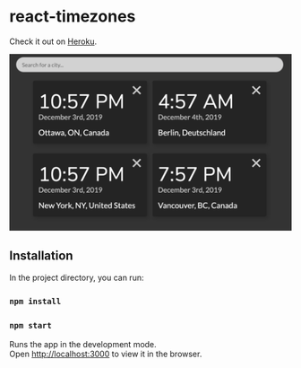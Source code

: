 # react-timezones

Check it out on [Heroku](http://react-timezones.herokuapp.com/).

![Screenshot](https://github.com/andreysaf/react-redux-timezones/blob/master/screen.png?raw=true "Screenshot")

## Installation

In the project directory, you can run:

### `npm install`

### `npm start`

Runs the app in the development mode.<br>
Open [http://localhost:3000](http://localhost:3000) to view it in the browser.



